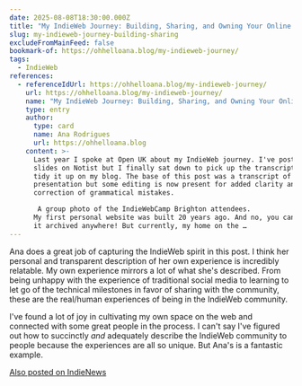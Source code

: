 ```yaml
---
date: 2025-08-08T18:30:00.000Z
title: "My IndieWeb Journey: Building, Sharing, and Owning Your Online Presence."
slug: my-indieweb-journey-building-sharing
excludeFromMainFeed: false
bookmark-of: https://ohhelloana.blog/my-indieweb-journey/
tags:
  - IndieWeb
references:
  - referenceIdUrl: https://ohhelloana.blog/my-indieweb-journey/
    url: https://ohhelloana.blog/my-indieweb-journey/
    name: "My IndieWeb Journey: Building, Sharing, and Owning Your Online Presence."
    type: entry
    author:
      type: card
      name: Ana Rodrigues
      url: https://ohhelloana.blog
    content: >-
      Last year I spoke at Open UK about my IndieWeb journey. I've posted the
      slides on Notist but I finally sat down to pick up the transcription and
      tidy it up on my blog. The base of this post was a transcript of my
      presentation but some editing is now present for added clarity and
      correction of grammatical mistakes. 

       A group photo of the IndieWebCamp Brighton attendees. 
      My first personal website was built 20 years ago. And no, you cannot find
      it archived anywhere! But currently, my home on the …
---
```


Ana does a great job of capturing the IndieWeb spirit in this post. I think her personal and transparent description of her own experience is incredibly relatable. My own experience mirrors a lot of what she's described. From being unhappy with the experience of traditional social media to learning to let go of the technical milestones in favor of sharing with the community, these are the real/human experiences of being in the IndieWeb community.

I've found a lot of joy in cultivating my own space on the web and connected with some great people in the process. I can't say I've figured out how to succinctly _and_ adequately describe the IndieWeb community to people because the experiences are all so unique. But Ana's is a fantastic example. 

<a href="https://news.indieweb.org/en" class="u-syndication">
  Also posted on IndieNews
</a>
